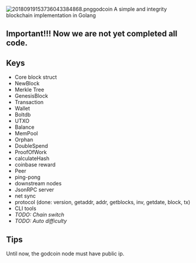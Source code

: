 ![20180919153736043384868.png](http://p9ug71a1p.bkt.clouddn.com/20180919153736043384868.png)godcoin
A simple and integrity blockchain implementation in Golang

## Important!!! Now we are not yet completed all code.

## Keys
* Core block struct
* NewBlock 
* Merkle Tree
* GenesisBlock
* Transaction
* Wallet
* Boltdb
* UTXO 
* Balance
* MemPool
* Orphan 
* DoubleSpend
* ProofOfWork 
* calculateHash
* coinbase reward
* Peer
* ping-pong
* downstream nodes
* JsonRPC server
* net sync
* protocol (done: version, getaddr, addr, getblocks, inv, getdate, block, tx)
* CLI tools
* *TODO: Chain switch*
* *TODO: Auto difficulty*

## Tips
Until now, the godcoin node must have public ip.
